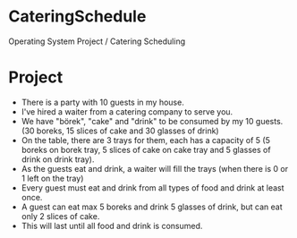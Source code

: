 # CateringSchedule

Operating System Project / Catering Scheduling

# Project

-   There is a party with 10 guests in my house.
-   I've hired a waiter from a catering company to serve you.
-   We have "börek", "cake" and "drink" to be consumed by my 10 guests. (30 boreks, 15 slices of cake and 30 glasses of drink)
-   On the table, there are 3 trays for them, each has a capacity of 5 (5 boreks on borek tray, 5 slices of cake on cake tray and 5 glasses of drink on drink tray).
-   As the guests eat and drink, a waiter will fill the trays (when there is 0 or 1 left on the tray)
-   Every guest must eat and drink from all types of food and drink at least once.
-   A guest can eat max 5 boreks and drink 5 glasses of drink, but can eat only 2 slices of cake.
-   This will last until all food and drink is consumed.

